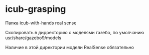 # icub-grasping

Папка icub-with-hands real sense

Скопировать в дирректорию с моделями газебо, по умолчанию usr/share/gazebo9/models

Наличие в этой директории модели RealSense обязательно
